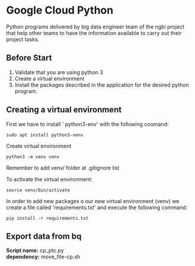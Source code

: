 # Google Cloud Python 
Python programs delivered by big data engineer team of the ngbi project that help other teams to have the information available to carry out their project tasks.

## Before Start
1) Validate that you are using python 3
2) Create a virtual environment
3) Install the packages described in the application for the desired python program.

## Creating a virtual environment
First we have to install ' python3-env' with the following coomand:
````
sudo apt install python3-venv
````
Create virtual environment
````
python3 -m venv venv
````
 Remember to add venv/ folder at .gitignore list
 
To activate the virtual environment:
```
source venv/bin/activate
```

In order to add new packages o our new virtual environment (venv) we create a file called 'requirements.txt' and execute the following command:
````
pip install -r requirements.txt
````

## Export data from bq
**Script name:** cp_ptc.py <br/> 
**dependency:** move_file-cp.sh
